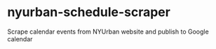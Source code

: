 # nyurban-schedule-scraper
Scrape calendar events from NYUrban website and publish to Google calendar
